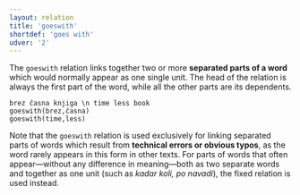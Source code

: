 ```yaml
---
layout: relation
title: 'goeswith'
shortdef: 'goes with'
udver: '2'
---
```


The `goeswith` relation links together two or more **separated parts of a word** which would normally appear as one single unit. The head of the relation is always the first part of the word, while all the other parts are its dependents. 

~~~ sdparse
brez časna knjiga \n time less book
goeswith(brez,časna)
goeswith(time,less)
~~~

Note that the `goeswith` relation is used exclusively for linking separated parts of words which result from **technical errors or obvious typos**, as the word rarely appears in this form in other texts. For parts of words that often appear—without any difference in meaning—both as two separate words and together as one unit (such as *kadar koli, po navadi*), the fixed relation is used instead.
<!-- Interlanguage links updated Po 6. listopadu 2023, 21:42:58 CET -->

